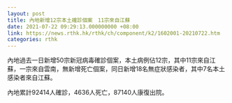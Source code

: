 ```yaml
---
layout: post
title: 內地新增12宗本土確診個案　11宗來自江蘇
date: 2021-07-22 09:29:13.000000000 +08:00
link: https://news.rthk.hk/rthk/ch/component/k2/1602001-20210722.htm
categories: rthk
---
```


內地過去一日新增50宗新冠病毒確診個案，本土病例佔12宗，其中11宗來自江蘇，一宗來自雲南，無新增死亡個案，同日新增18名無症狀感染者，其中7名本土感染者來自江蘇。

內地累計92414人確診，4636人死亡，87140人康復出院。
